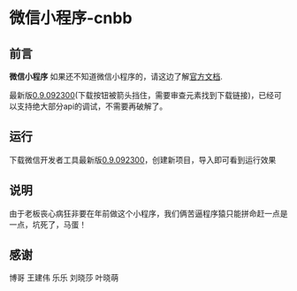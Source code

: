 # 微信小程序-cnbb


## 前言

**微信小程序** 如果还不知道微信小程序的，请这边了解[官方文档](https://mp.weixin.qq.com/debug/wxadoc/dev/index.html).

最新版[0.9.092300](https://mp.weixin.qq.com/debug/wxadoc/dev/devtools/download.html)(下载按钮被箭头挡住，需要审查元素找到下载链接)，已经可以支持绝大部分api的调试，不需要再破解了。  

## 运行  
下载微信开发者工具最新版[0.9.092300](https://mp.weixin.qq.com/debug/wxadoc/dev/devtools/download.html)，创建新项目，导入即可看到运行效果

## 说明

由于老板丧心病狂非要在年前做这个小程序，我们俩苦逼程序猿只能拼命赶一点是一点，坑死了，马蛋！



## 感谢 
博哥 
王建伟
乐乐
刘晓莎
叶晓萌
